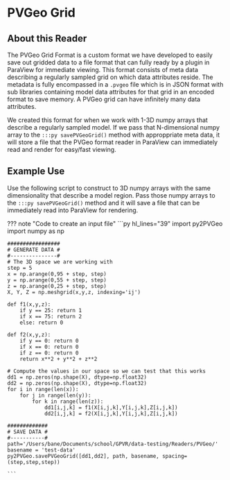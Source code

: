 # PVGeo Grid

## About this Reader
The PVGeo Grid Format is a custom format we have developed to easily save out gridded data to a file format that can fully ready by a plugin in ParaView for immediate viewing. This format consists of meta data describing a regularly sampled grid on which data attributes reside. The metadata is fully encompassed in a `.pvgeo` file which is in JSON format with sub libraries containing model data attributes for that grid in an encoded format to save memory. A PVGeo grid can have infinitely many data attributes.

We created this format for when we work with 1-3D numpy arrays that describe a regularly sampled model. If we pass that N-dimensional numpy array to the `:::py savePVGeoGrid()` method with approppriate meta data, it will store a file that the PVGeo format reader in ParaView can immediately read and render for easy/fast viewing.

## Example Use
Use the following script to construct to 3D numpy arrays with the same dimensionality that describe a model region. Pass those numpy arrays to the `:::py savePVGeoGrid()` method and it will save a file that can be immediately read into ParaView for rendering.

??? note "Code to create an input file"
    ```py hl_lines="39"
    import py2PVGeo
    import numpy as np

    #################
    # GENERATE DATA #
    #---------------#
    # The 3D space we are working with
    step = 5
    x = np.arange(0,95 + step, step)
    y = np.arange(0,55 + step, step)
    z = np.arange(0,25 + step, step)
    X, Y, Z = np.meshgrid(x,y,z, indexing='ij')

    def f1(x,y,z):
        if y == 25: return 1
        if x == 75: return 2
        else: return 0

    def f2(x,y,z):
        if y == 0: return 0
        if x == 0: return 0
        if z == 0: return 0
        return x**2 + y**2 + z**2

    # Compute the values in our space so we can test that this works
    dd1 = np.zeros(np.shape(X), dtype=np.float32)
    dd2 = np.zeros(np.shape(X), dtype=np.float32)
    for i in range(len(x)):
        for j in range(len(y)):
            for k in range(len(z)):
                dd1[i,j,k] = f1(X[i,j,k],Y[i,j,k],Z[i,j,k])
                dd2[i,j,k] = f2(X[i,j,k],Y[i,j,k],Z[i,j,k])

    #############
    # SAVE DATA #
    #-----------#
    path='/Users/bane/Documents/school/GPVR/data-testing/Readers/PVGeo/'
    basename = 'test-data'
    py2PVGeo.savePVGeoGrid([dd1,dd2], path, basename, spacing=(step,step,step))

    ```
